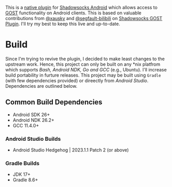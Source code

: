 This is a [native plugin](https://github.com/shadowsocks/shadowsocks-android/blob/master/plugin/doc.md) for [Shadowsocks Android](https://github.com/shadowsocks/shadowsocks-android) which allows access to [GOST](https://github.com/go-gost/gost) functionality on Android clients.
This is based on valuable contributions from [@xausky](https://github.com/xausky) and [@segfault-bilibili](https://github.com/segfault-bilibili) on [Shadowsocks GOST Plugin](https://github.com/segfault-bilibili/ShadowsocksGostPlugin).
I'll try my best to keep this live and up-to-date.

# Build
Since I'm trying to revive the plugin, I decided to make least changes to the upstream work. Hence, this project can only be built on any *nix platfrom which supports *Bash, Android NDK, Go and GCC* (e.g., Ubuntu). I'll increase build portability in furture releases.
This project may be built using `Gradle` (with few dependencies provided) or direectly from *Android Studio*. Dependencies are outlined below.
## Common Build Dependencies
- Android SDK 26+
- Android NDK 26.2+
- GCC 11.4.0+
### Android Studio Builds
- Android Studio Hedgehog | 2023.1.1 Patch 2 (or above)
### Gradle Builds
- JDK 17+ 
- Gradle 8.6+
